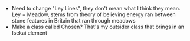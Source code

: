 - Need to change "Ley Lines", they don't mean what I think they mean. Ley = Meadow, stems from theory of believing energy ran between stone features in Britain that ran through meadows
- Make a class called Chosen? That's my outsider class that brings in an Isekai element